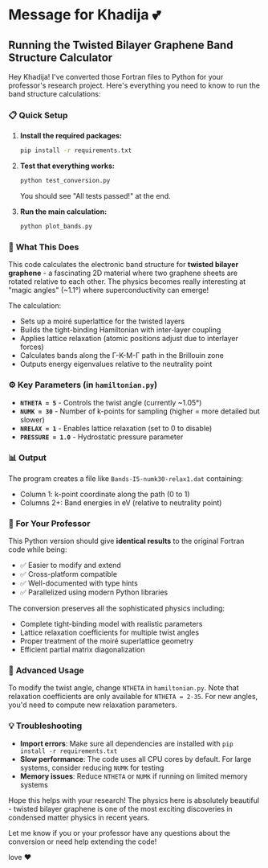 # Message for Khadija 💕

## Running the Twisted Bilayer Graphene Band Structure Calculator

Hey Khadija! I've converted those Fortran files to Python for your professor's research project. Here's everything you need to know to run the band structure calculations:

### 📋 **Quick Setup**

1. **Install the required packages:**
   ```bash
   pip install -r requirements.txt
   ```

2. **Test that everything works:**
   ```bash
   python test_conversion.py
   ```
   You should see "All tests passed!" at the end.

3. **Run the main calculation:**
   ```bash
   python plot_bands.py
   ```

### 🔬 **What This Does**

This code calculates the electronic band structure for **twisted bilayer graphene** - a fascinating 2D material where two graphene sheets are rotated relative to each other. The physics becomes really interesting at "magic angles" (~1.1°) where superconductivity can emerge!

The calculation:
- Sets up a moiré superlattice for the twisted layers
- Builds the tight-binding Hamiltonian with inter-layer coupling
- Applies lattice relaxation (atomic positions adjust due to interlayer forces)
- Calculates bands along the Γ-K-M-Γ path in the Brillouin zone
- Outputs energy eigenvalues relative to the neutrality point

### ⚙️ **Key Parameters** (in `hamiltonian.py`)

- **`NTHETA = 5`** - Controls the twist angle (currently ~1.05°)
- **`NUMK = 30`** - Number of k-points for sampling (higher = more detailed but slower)
- **`NRELAX = 1`** - Enables lattice relaxation (set to 0 to disable)
- **`PRESSURE = 1.0`** - Hydrostatic pressure parameter

### 📊 **Output**

The program creates a file like `Bands-I5-numk30-relax1.dat` containing:
- Column 1: k-point coordinate along the path (0 to 1)
- Columns 2+: Band energies in eV (relative to neutrality point)

### 🎯 **For Your Professor**

This Python version should give **identical results** to the original Fortran code while being:
- ✅ Easier to modify and extend
- ✅ Cross-platform compatible
- ✅ Well-documented with type hints
- ✅ Parallelized using modern Python libraries

The conversion preserves all the sophisticated physics including:
- Complete tight-binding model with realistic parameters
- Lattice relaxation coefficients for multiple twist angles
- Proper treatment of the moiré superlattice geometry
- Efficient partial matrix diagonalization

### 🚀 **Advanced Usage**

To modify the twist angle, change `NTHETA` in `hamiltonian.py`. Note that relaxation coefficients are only available for `NTHETA = 2-35`. For new angles, you'd need to compute new relaxation parameters.

### 💡 **Troubleshooting**

- **Import errors**: Make sure all dependencies are installed with `pip install -r requirements.txt`
- **Slow performance**: The code uses all CPU cores by default. For large systems, consider reducing `NUMK` for testing
- **Memory issues**: Reduce `NTHETA` or `NUMK` if running on limited memory systems

Hope this helps with your research! The physics here is absolutely beautiful - twisted bilayer graphene is one of the most exciting discoveries in condensed matter physics in recent years. 

Let me know if you or your professor have any questions about the conversion or need help extending the code!

love ❤️ 
